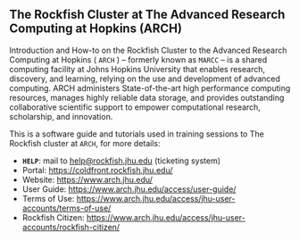 ## The Rockfish Cluster at The Advanced Research Computing at Hopkins (ARCH)

Introduction and How-to on the Rockfish Cluster to the Advanced Research Computing at Hopkins ( `ARCH` ) – formerly known as `MARCC` – is a shared computing facility at Johns Hopkins University that enables research, discovery, and learning, relying on the use and development of advanced computing. ARCH administers State-of-the-art high performance computing resources, manages highly reliable data storage, and provides outstanding collaborative scientific support to empower computational research, scholarship, and innovation.

This is a software guide and tutorials used in training sessions to The Rockfish cluster at `ARCH`, for more details:

* **`HELP`**: mail to help@rockfish.jhu.edu (ticketing system)
* Portal: https://coldfront.rockfish.jhu.edu/
* Website: https://www.arch.jhu.edu/
* User Guide: https://www.arch.jhu.edu/access/user-guide/
* Terms of Use: https://www.arch.jhu.edu/access/jhu-user-accounts/terms-of-use/
* Rockfish Citizen:  https://www.arch.jhu.edu/access/jhu-user-accounts/rockfish-citizen/
